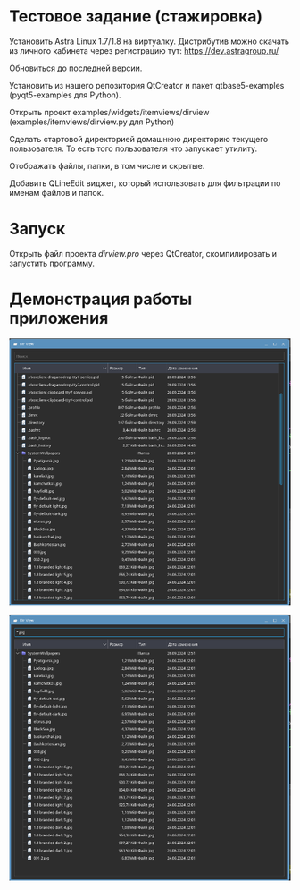 # Тестовое задание (стажировка)

Установить Astra Linux 1.7/1.8 на виртуалку. Дистрибутив можно скачать из личного кабинета через регистрацию тут: https://dev.astragroup.ru/

Обновиться до последней версии.

Установить из нашего репозитория QtCreator и пакет qtbase5-examples (pyqt5-examples для Python).

Открыть проект examples/widgets/itemviews/dirview (examples/itemviews/dirview.py для Python)

Сделать стартовой директорией домашнюю директорию текущего пользователя. То есть того пользователя что запускает утилиту.

Отображать файлы, папки, в том числе и скрытые.

Добавить QLineEdit виджет, который использовать для фильтрации по именам файлов и папок.

# Запуск

Открыть файл проекта *dirview.pro* через QtCreator, скомпилировать и запустить программу.

# Демонстрация работы приложения

![](.img/1.png)

![](.img/2.png)